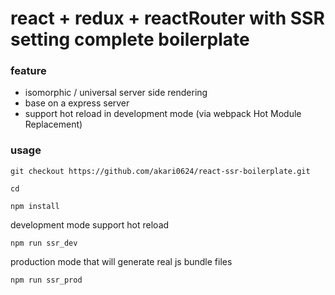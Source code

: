 # react + redux + reactRouter with SSR setting complete boilerplate

### feature
- isomorphic / universal server side rendering
- base on a express server
- support hot reload in development mode (via webpack Hot Module Replacement)

### usage
``` shell
git checkout https://github.com/akari0624/react-ssr-boilerplate.git 
```

``` shell
cd 
```

``` shell
npm install
```

development mode support hot reload
``` shell
npm run ssr_dev
```

production mode that will generate real js bundle files
``` shell
npm run ssr_prod
```
